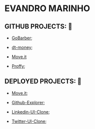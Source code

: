 # EVANDRO MARINHO

## GITHUB PROJECTS: 🚀
* [GoBarber](https://github.com/evandromarinh0/gobarber);

* [dt-money](https://github.com/evandromarinh0/dtmoney);

* [Move.it](https://github.com/evandromarinh0/moveit-nextjs)

* [Proffy](https://github.com/evandromarinh0/Proffy);


## DEPLOYED PROJECTS: 🔗

* [Move.it](https://moveit-next-kappa-beige.vercel.app/);

* [Github-Explorer](https://evan-github-explorer.netlify.app/);

* [Linkedin-UI-Clone](https://app.netlify.com/sites/evan-linkedin-ui-clone);

* [Twitter-UI-Clone](https://evan-twitter-ui-clone.netlify.app/);